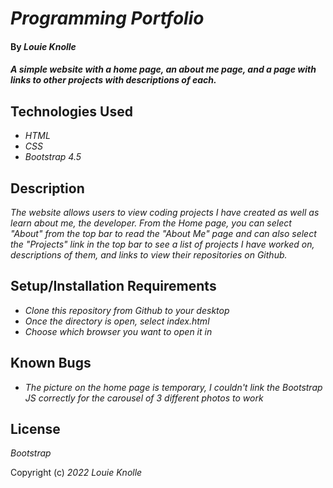 # _Programming Portfolio_

#### By _**Louie Knolle**_

#### _A simple website with a home page, an about me page, and a page with links to other projects with descriptions of each._

## Technologies Used

* _HTML_
* _CSS_
* _Bootstrap 4.5_


## Description

_The website allows users to view coding projects I have created as well as learn about me, the developer. From the Home page, you can select "About" from the top bar to read the "About Me" page and can also select the "Projects" link in the top bar to see a list of projects I have worked on, descriptions of them, and links to view their repositories on Github._

## Setup/Installation Requirements

* _Clone this repository from Github to your desktop_
* _Once the directory is open, select index.html_
* _Choose which browser you want to open it in_


## Known Bugs

* _The picture on the home page is temporary, I couldn't link the Bootstrap JS correctly for the carousel of 3 different photos to work_

## License

_Bootstrap_

Copyright (c) _2022_ _Louie Knolle_